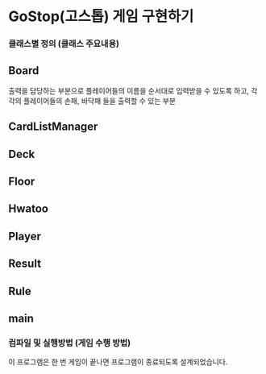 
# GoStop(고스톱) 게임 구현하기

### 클래스별 정의 (클래스 주요내용)

## Board
 출력을 담당하는 부분으로 
 플레이어들의 이름을 순서대로 입력받을 수 있도록 하고,
 각각의 플레이어들의 손패, 바닥패 들을 출력할 수 있는 부분

## CardListManager

## Deck

## Floor 

## Hwatoo

## Player

## Result 

## Rule

## main



### 컴파일 및 실행방법 (게임 수행 방법)


이 프로그램은 한 번 게임이 끝나면 프로그램이 종료되도록 설계되었습니다.






